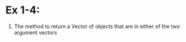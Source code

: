 #  Ex 1-4:  #

1.  The method to return a Vector of objects that are in either of the two argument vectors

